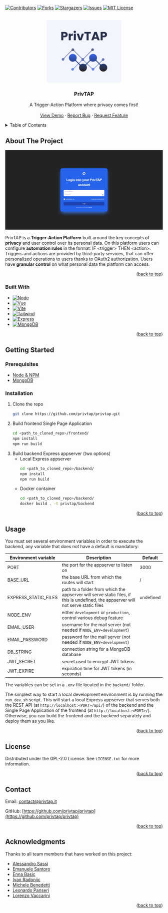 <a name="readme-top"></a>

<!-- PROJECT SHIELDS -->
<!--
*** I'm using markdown "reference style" links for readability.
*** Reference links are enclosed in brackets [ ] instead of parentheses ( ).
*** See the bottom of this document for the declaration of the reference variables
*** for contributors-url, forks-url, etc.
-->
[![Contributors][contributors-shield]][contributors-url]
[![Forks][forks-shield]][forks-url]
[![Stargazers][stars-shield]][stars-url]
[![Issues][issues-shield]][issues-url]
[![MIT License][license-shield]][license-url]



<!-- PROJECT LOGO -->
<br />
<div style="text-align: center">
  <a href="https://github.com/privtap/privtap">
    <img src="images/logo.png" alt="Logo" height="200">
  </a>

  <h3>PrivTAP</h3>

  <p style="text-align: center">
    A Trigger-Action Platform where privacy comes first!
    <br />
    <!-- <a href="https://github.com/privtap/privtap"><strong>Explore the docs »</strong></a>
    <br /> -->
    <br />
    <a href="https://privtap.it">View Demo</a>
    ·
    <a href="https://github.com/privtap/privtap/issues">Report Bug</a>
    ·
    <a href="https://github.com/privtap/privtap/issues">Request Feature</a>
  </p>
</div>



<!-- TABLE OF CONTENTS -->
<details>
  <summary>Table of Contents</summary>
  <ol>
    <li>
      <a href="#about-the-project">About The Project</a>
      <ul>
        <li><a href="#built-with">Built With</a></li>
      </ul>
    </li>
    <li>
      <a href="#getting-started">Getting Started</a>
      <ul>
        <li><a href="#prerequisites">Prerequisites</a></li>
        <li><a href="#installation">Installation</a></li>
      </ul>
    </li>
    <li><a href="#usage">Usage</a></li>
    <!-- <li><a href="#roadmap">Roadmap</a></li>
    <li><a href="#contributing">Contributing</a></li> -->
    <li><a href="#license">License</a></li>
    <li><a href="#contact">Contact</a></li>
    <li><a href="#acknowledgments">Acknowledgments</a></li>
  </ol>
</details>



<!-- ABOUT THE PROJECT -->
## About The Project
[![PrivTAP Screen Shot][product-screenshot]](https://privtap.it)

PrivTAP is a **Trigger-Action Platform** built around the key concepts of **privacy** and user control over its personal data.
On this platform users can configure **automation rules** in the format: IF &lt;trigger&gt; THEN &lt;action&gt;.
Triggers and actions are provided by third-party services, that can offer personalized operations to users thanks to OAuth2 authorization.
Users have **granular control** on what personal data the platform can access.

<p style="text-align: right">(<a href="#readme-top">back to top</a>)</p>

### Built With
* [![Node][Node]][Node-url]
* [![Vue][Vue]][Vue-url]
* [![Vite][Vite]][Vite-url]
* [![Tailwind][Tailwind]][Tailwind-url]
* [![Express][Express]][Express-url]
* [![MongoDB][MongoDB]][MongoDB-url]

<p style="text-align: right">(<a href="#readme-top">back to top</a>)</p>



<!-- GETTING STARTED -->
## Getting Started

### Prerequisites
* [Node & NPM][Node-url]
* [MongoDB][MongoDB-url]

### Installation
1. Clone the repo
   ```sh
   git clone https://github.com/privtap/privtap.git
   ```
2. Build frontend Single Page Application
   ```sh
   cd <path_to_cloned_repo>/frontend/
   npm install
   npm run build
   ```
3. Build backend Express appserver (two options)
   * Local Express appserver
     ```sh
     cd <path_to_cloned_repo>/backend/
     npm install
     npm run build
     ```
   * Docker container
     ```sh
     cd <path_to_cloned_repo>/backend/
     docker build . -t privtap/backend
     ```

<p style="text-align: right">(<a href="#readme-top">back to top</a>)</p>



<!-- USAGE EXAMPLES -->
## Usage
You must set several environment variables in order to execute the backend, any variable that does not have a default
is mandatory:

| Environment variable | Description                                                                                                                        | Default   |
|----------------------|------------------------------------------------------------------------------------------------------------------------------------|-----------|
| PORT                 | the port for the appserver to listen on                                                                                            | 3000      |
| BASE_URL             | the base URL from which the routes will start                                                                                      | /         |
| EXPRESS_STATIC_FILES | path to a folder from which the appserver will serve static files, if this is undefined, the appserver will not serve static files | undefined |
| NODE_ENV             | either `development` or `production`, control various debug feature                                                                |           |
| EMAIL_USER           | username for the mail server (not needed if `NODE_ENV=development`)                                                                |           |
| EMAIL_PASSWORD       | password for the mail server (not needed if `NODE_ENV=development`)                                                                |           |
| DB_STRING            | connection string for a MongoDB database                                                                                           |           |
| JWT_SECRET           | secret used to encrypt JWT tokens                                                                                                  |           |
| JWT_EXPIRE           | expiration time for JWT tokens (in seconds)                                                                                        |           |

The variables can be set in a `.env` file located in the `backend/` folder.

The simplest way to start a local development environment is by running the `run_dev.sh` script.
This will start a local Express appserver that serves both the REST API (at `http://localhost:<PORT>/api/`) of the 
backend and the Single Page Application of the frontend (at `http://localhost:<PORT>/`).
Otherwise, you can build the frontend and the backend separately and deploy them as you like.

<p style="text-align: right">(<a href="#readme-top">back to top</a>)</p>



<!-- ROADMAP -->
<!-- ## Roadmap

- [ ] Feature 1
- [ ] Feature 2
- [ ] Feature 3
  - [ ] Nested Feature

See the [open issues](https://github.com/privtap/privtap/issues) for a full list of proposed features (and known issues).

<p style="text-align: right">(<a href="#readme-top">back to top</a>)</p> -->



<!-- CONTRIBUTING -->
<!-- ## Contributing

Contributions are what make the open source community such an amazing place to learn, inspire, and create. Any contributions you make are **greatly appreciated**.

If you have a suggestion that would make this better, please fork the repo and create a pull request. You can also simply open an issue with the tag "enhancement".
Don't forget to give the project a star! Thanks again!

1. Fork the Project
2. Create your Feature Branch (`git checkout -b feature/AmazingFeature`)
3. Commit your Changes (`git commit -m 'Add some AmazingFeature'`)
4. Push to the Branch (`git push origin feature/AmazingFeature`)
5. Open a Pull Request

<p style="text-align: right">(<a href="#readme-top">back to top</a>)</p> -->



<!-- LICENSE -->
## License

Distributed under the GPL-2.0 License. See `LICENSE.txt` for more information.

<p style="text-align: right">(<a href="#readme-top">back to top</a>)</p>



<!-- CONTACT -->
## Contact

Email: [contact@privtap.it](mailto:contact@privtap.it)

GitHub: [https://github.com/privtap/privtap](https://github.com/privtap/privtap)

<p style="text-align: right">(<a href="#readme-top">back to top</a>)</p>



<!-- ACKNOWLEDGMENTS -->
## Acknowledgments
Thanks to all team members that have worked on this project:
* [Alessandro Sassi](https://github.com/AleSassi)
* [Emanuele Santoro](https://github.com/emanuelesantoro)
* [Enna Basic](https://github.com/ennnnnna)
* [Ivan Radonjic](https://github.com/Chaser222)
* [Michele Benedetti](https://github.com/Michele-x98)
* [Leonardo Panseri](https://github.com/leonardo-panseri)
* [Lorenzo Vaccarini](https://github.com/Vaccarini-Lorenzo)

<p style="text-align: right">(<a href="#readme-top">back to top</a>)</p>



<!-- MARKDOWN LINKS & IMAGES -->
<!-- https://www.markdownguide.org/basic-syntax/#reference-style-links -->
[contributors-shield]: https://img.shields.io/github/contributors/privtap/privtap.svg?style=for-the-badge
[contributors-url]: https://github.com/privtap/privtap/graphs/contributors
[forks-shield]: https://img.shields.io/github/forks/privtap/privtap.svg?style=for-the-badge
[forks-url]: https://github.com/privtap/privtap/network/members
[stars-shield]: https://img.shields.io/github/stars/privtap/privtap.svg?style=for-the-badge
[stars-url]: https://github.com/privtap/privtap/stargazers
[issues-shield]: https://img.shields.io/github/issues/privtap/privtap.svg?style=for-the-badge
[issues-url]: https://github.com/privtap/privtap/issues
[license-shield]: https://img.shields.io/github/license/privtap/privtap.svg?style=for-the-badge
[license-url]: https://github.com/privtap/privtap/blob/master/LICENSE.txt

[product-screenshot]: images/screenshot.png

[Node]:  https://img.shields.io/badge/Node.js-35495E?style=for-the-badge&logo=nodedotjs
[Node-url]: https://nodejs.org/
[Vue]: https://img.shields.io/badge/Vue.js-35495E?style=for-the-badge&logo=vuedotjs
[Vue-url]: https://vuejs.org/
[Vite]: https://img.shields.io/badge/Vite-35495E?style=for-the-badge&logo=vite
[Vite-url]: https://vitejs.dev/
[Tailwind]: https://img.shields.io/badge/Tailwind-35495E?style=for-the-badge&logo=tailwindcss
[Tailwind-url]: https://tailwindcss.com/
[Express]: https://img.shields.io/badge/Express-35495E?style=for-the-badge&logo=express
[Express-url]: https://expressjs.com/
[MongoDB]: https://img.shields.io/badge/MongoDB-35495E?style=for-the-badge&logo=mongodb
[MongoDB-url]: https://www.mongodb.com/